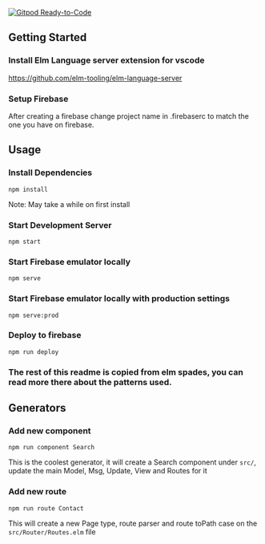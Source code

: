 [![Gitpod Ready-to-Code](https://img.shields.io/badge/Gitpod-Ready--to--Code-blue?logo=gitpod)](https://gitpod.io/#https://github.com/lolcookie/elm-firebase-realworld-example-app) 

## Getting Started

### Install Elm Language server extension for vscode

https://github.com/elm-tooling/elm-language-server

### Setup Firebase

After creating a firebase change project name in .firebaserc to match the one you have on firebase.

## Usage

### Install Dependencies

`npm install`

Note: May take a while on first install

### Start Development Server

`npm start`

### Start Firebase emulator locally

`npm serve`

### Start Firebase emulator locally with production settings

`npm serve:prod`

### Deploy to firebase

`npm run deploy`

### The rest of this readme is copied from elm spades, you can read more there about the patterns used.

## Generators

### Add new component

```
npm run component Search
```

This is the coolest generator, it will create a Search
component under `src/`, update the main Model, Msg, Update, View and Routes for it

### Add new route

```
npm run route Contact
```

This will create a new Page type, route parser and route toPath case on the `src/Router/Routes.elm` file
